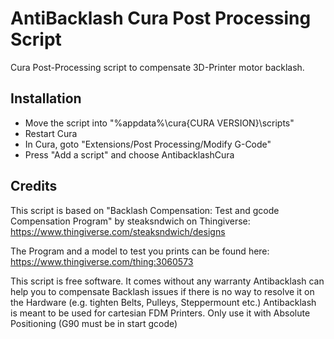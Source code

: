 # AntiBacklash Cura Post Processing Script
 Cura Post-Processing script to compensate 3D-Printer motor backlash.

## Installation
- Move the script into "%appdata%\cura\{CURA VERSION}\scripts"
- Restart Cura
- In Cura, goto "Extensions/Post Processing/Modify G-Code"
- Press "Add a script" and choose AntibacklashCura

## Credits
This script is based on "Backlash Compensation: Test and gcode Compensation Program" 
by steaksndwich on Thingiverse:
https://www.thingiverse.com/steaksndwich/designs

The Program and a model to test you prints can be found here:
https://www.thingiverse.com/thing:3060573

This script is free software. It comes without any warranty
Antibacklash can help you to compensate Backlash issues if there is no way to resolve it on the Hardware
(e.g. tighten Belts, Pulleys, Steppermount etc.)
Antibacklash is meant to be used for cartesian FDM Printers.
Only use it with Absolute Positioning (G90 must be in start gcode)